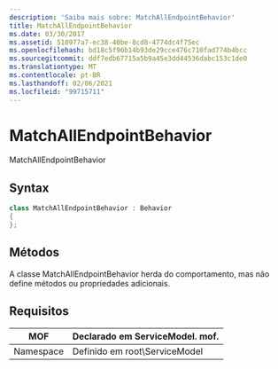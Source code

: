 ```yaml
---
description: 'Saiba mais sobre: MatchAllEndpointBehavior'
title: MatchAllEndpointBehavior
ms.date: 03/30/2017
ms.assetid: 510977a7-ec38-40be-8cd8-4774dc4f75ec
ms.openlocfilehash: bd18c5f96b14b93de29cce476c710fad774b4bcc
ms.sourcegitcommit: ddf7edb67715a5b9a45e3dd44536dabc153c1de0
ms.translationtype: MT
ms.contentlocale: pt-BR
ms.lasthandoff: 02/06/2021
ms.locfileid: "99715711"
---
```

# <a name="matchallendpointbehavior"></a>MatchAllEndpointBehavior

MatchAllEndpointBehavior  
  
## <a name="syntax"></a>Syntax  
  
```csharp
class MatchAllEndpointBehavior : Behavior  
{  
};  
```  
  
## <a name="methods"></a>Métodos  

 A classe MatchAllEndpointBehavior herda do comportamento, mas não define métodos ou propriedades adicionais.  
  
## <a name="requirements"></a>Requisitos  
  
|MOF|Declarado em ServiceModel. mof.|  
|---------|-----------------------------------|  
|Namespace|Definido em root\ServiceModel|

